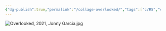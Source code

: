 ```yaml
---
{"dg-publish":true,"permalink":"/collage-overlooked/","tags":["c/RS","c/bw","c/face","c/woman","c/2021","c/abstract"],"created":"2024-01-16T23:45:21.546-05:00","updated":"2024-01-17T09:00:13.455-05:00"}
---
```



![Overlooked, 2021, Jonny Garcia.jpg](/img/user/MEDIA/Overlooked,%202021,%20Jonny%20Garcia.jpg)
